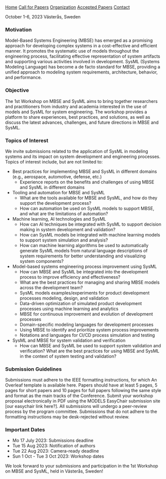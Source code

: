 [Home](https://sysmdecnf.github.io/mde2023/)
[Call for Papers](https://sysmdecnf.github.io/mde2023/call4papers)
[Organization](https://sysmdecnf.github.io/mde2023/organization)
[Accepted Papers](https://sysmdecnf.github.io/mde2023/acceptedPapers)
[Contact](https://sysmdecnf.github.io/mde2023/contact)

October 1-6, 2023
Västerås, Sweden


### Motivation

Model-Based Systems Engineering (MBSE) has emerged as a promising approach for developing complex systems in a cost-effective and efficient manner. It promotes the systematic use of models throughout the engineering process, facilitating effective representation of system artifacts and supporting various activities involved in development. SysML (Systems Modeling Language) has become a de facto standard for MBSE, providing a unified approach to modeling system requirements, architecture, behavior, and performance.

### Objective
The 1st Workshop on MBSE and SysML aims to bring together researchers and practitioners from industry and academia interested in the use of models and SysML for system engineering. The workshop provides a platform to share experiences, best practices, and solutions, as well as discuss the latest advances, challenges, and future directions in MBSE and SysML.

### Topics of Interest
We invite submissions related to the application of SysML in modeling systems and its impact on system development and engineering processes. Topics of interest include, but are not limited to:

* Best practices for implementing MBSE and SysML in different domains (e.g., aerospace, automotive, defense, etc.) 
  - Experience reports on the benefits and challenges of using MBSE and SysML in different domains
* Tooling and automation for MBSE and SysML
  - What are the tools available for MBSE and SysML, and how do they support the development process?
  - How can automation be used on SysML models to support MBSE, and what are the limitations of automation? 
* Machine learning, AI technologies and SysML
  - How can AI techniques be integrated with SysML to support decision making in system development and validation? 
  - How can SysML models be integrated with machine learning models to support system simulation and analysis? 
  - How can machine learning algorithms be used to automatically generate SysML models from natural language descriptions of system requirements for better understanding and visualizing system components?
* Model-based systems engineering process improvement using SysML
  - How can MBSE and SysML be integrated into the development process to improve efficiency and effectiveness? 
  - What are the best practices for managing and sharing MBSE models across the development team?
  - SysML models examples/experiments for product development processes modeling, design, and validation 
  - Data-driven optimization of simulated product development processes using machine learning and analytics 
  - MBSE for continuous improvement and evolution of development processes 
  - Domain-specific modeling languages for development processes 
  - Using MBSE to identify and prioritize system process improvements 
  - Notations and languages for CI/CD process simulation and testing 
* SysML and MBSE for system validation and verification
  - How can MBSE and SysML be used to support system validation and verification? What are the best practices for using MBSE and SysML in the context of system testing and validation?


### Submission Guidelines
Submissions must adhere to the IEEE formatting instructions, for which An Overleaf template is available here. Papers should have at least 5 pages, 5 pages for short papers and 10 pages for full papers following the same style and format as the main tracks of the Conference. Submit your workshop proposal electronically in PDF using the MODELS EasyChair submission site [our easychair link here?]. All submissions will undergo a peer-review process by the program committee. Submissions that do not adhere to the formatting instructions may be desk-rejected without review.


### Important Dates
  - Mo 17 July 2023: Submissions deadline
  - Tue 15 Aug 2023: Notification of authors
  - Tue 22 Aug 2023: Camera-ready deadline
  - Sun 1 Oct - Tue 3 Oct 2023: Workshop dates

We look forward to your submissions and participation in the 1st Workshop on MBSE and SysML, held in Västerås, Sweden!

